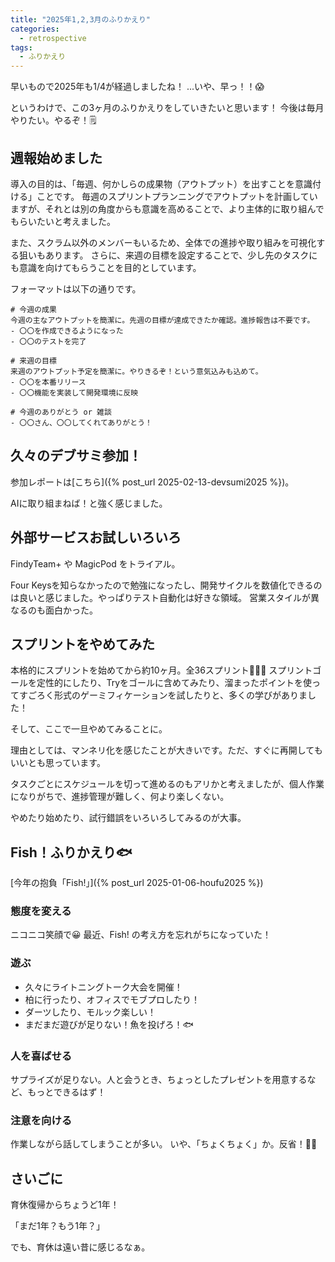 ```yaml
---
title: "2025年1,2,3月のふりかえり"
categories:
  - retrospective
tags:
  - ふりかえり
---
```


早いもので2025年も1/4が経過しましたね！
...いや、早っ！！😱

というわけで、この3ヶ月のふりかえりをしていきたいと思います！
今後は毎月やりたい。やるぞ！🗒️


## 週報始めました

導入の目的は、「毎週、何かしらの成果物（アウトプット）を出すことを意識付ける」ことです。
毎週のスプリントプランニングでアウトプットを計画していますが、それとは別の角度からも意識を高めることで、より主体的に取り組んでもらいたいと考えました。

また、スクラム以外のメンバーもいるため、全体での進捗や取り組みを可視化する狙いもあります。
さらに、来週の目標を設定することで、少し先のタスクにも意識を向けてもらうことを目的としています。

フォーマットは以下の通りです。

```
# 今週の成果
今週の主なアウトプットを簡潔に。先週の目標が達成できたか確認。進捗報告は不要です。
- 〇〇を作成できるようになった
- 〇〇のテストを完了

# 来週の目標
来週のアウトプット予定を簡潔に。やりきるぞ！という意気込みも込めて。
- 〇〇を本番リリース
- 〇〇機能を実装して開発環境に反映

# 今週のありがとう or 雑談
- 〇〇さん、〇〇してくれてありがとう！
```

## 久々のデブサミ参加！

参加レポートは[こちら]({% post_url 2025-02-13-devsumi2025 %})。

AIに取り組まねば！と強く感じました。

## 外部サービスお試しいろいろ

FindyTeam+ や MagicPod をトライアル。

Four Keysを知らなかったので勉強になったし、開発サイクルを数値化できるのは良いと感じました。やっぱりテスト自動化は好きな領域。
営業スタイルが異なるのも面白かった。

## スプリントをやめてみた

本格的にスプリントを始めてから約10ヶ月。全36スプリント🏃‍♂️‍➡️
スプリントゴールを定性的にしたり、Tryをゴールに含めてみたり、溜まったポイントを使ってすごろく形式のゲーミフィケーションを試したりと、多くの学びがありました！

そして、ここで一旦やめてみることに。

理由としては、マンネリ化を感じたことが大きいです。ただ、すぐに再開してもいいとも思っています。

タスクごとにスケジュールを切って進めるのもアリかと考えましたが、個人作業になりがちで、進捗管理が難しく、何より楽しくない。

やめたり始めたり、試行錯誤をいろいろしてみるのが大事。

## Fish！ふりかえり🐟

[今年の抱負「Fish!」]({% post_url 2025-01-06-houfu2025 %})

### 態度を変える

ニコニコ笑顔で😀
最近、Fish! の考え方を忘れがちになっていた！

### 遊ぶ

- 久々にライトニングトーク大会を開催！
- 柏に行ったり、オフィスでモブプロしたり！
- ダーツしたり、モルック楽しい！
- まだまだ遊びが足りない！魚を投げろ！🐟

### 人を喜ばせる

サプライズが足りない。人と会うとき、ちょっとしたプレゼントを用意するなど、もっとできるはず！

### 注意を向ける

作業しながら話してしまうことが多い。
いや、「ちょくちょく」か。反省！🙇‍♂️

## さいごに

育休復帰からちょうど1年！

「まだ1年？もう1年？」

でも、育休は遠い昔に感じるなぁ。